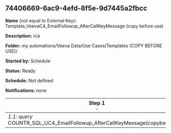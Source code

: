 ## 74406669-6ac9-4efd-8f5e-9d7445a2fbcc

**Name** (not equal to External Key)**:** Template_VeevaC4_EmailFollowup_AfterCallKeyMessage  (copy before use)

**Description:** n/a

**Folder:** my automations/Veeva Data/Use Cases/Templates (COPY BEFORE USE)/

**Started by:** Schedule

**Status:** Ready

**Schedule:** Not defined

**Notifications:** _none_


| Step 1<br>_<small>-</small>_ |
| --- |
| _1.1: query_<br>COUNTR_SQL_UC4_EmailFollowup_AfterCallKeyMessage(copybeforeuse) |
